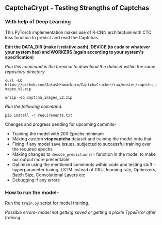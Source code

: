 ## CaptchaCrypt - Testing Strengths of Captchas
### With help of Deep Learning

This PyTorch implementation makes use of R-CNN architecture with CTC loss function to predict and read the Captchas.

**Edit the DATA_DIR (make it relative path), DEVICE (to cuda or whatever your system has) and WORKERS (again according to your system's specification)**


*Run this command in the terminal to download the dataset within the same repository directory.*

`curl -LO https://github.com/AakashKumarNain/CaptchaCracker/raw/master/captcha_images_v2.zip`

`unzip -qq captcha_images_v2.zip`

*Run the following command.*

`pip install -r requirements.txt`

Changes and progress pending for upcoming commits- 
- Training the model with 200 Epochs minimum
- Making custom **vtopcaptcha** dataset and training the model onto that
- Fixing if any model save issues, subjected to successful training over the required epochs
- Making changes to `decode_predictions()` function in the model to make our output more presentable
- Optimize using the mentioned comments within code and testing stuff - hyperparameter tuning, LSTM instead of GRU, learning rate, Optimizers, Batch Size, Convolutional Layers etc
- Debugging if any errors


### How to run the model-
Run the `train.py` script for model training.

*Possible errors- model not getting saved or getting a pickle TypeError after training*

